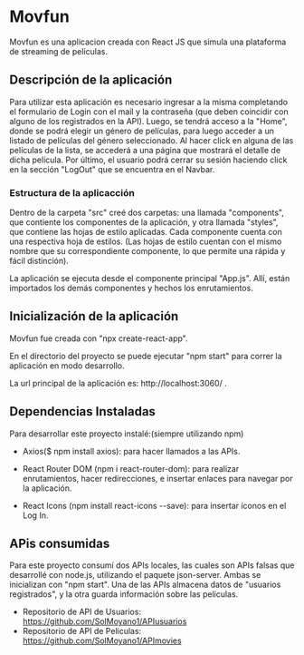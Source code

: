 # Movfun

Movfun es una aplicacion creada con React JS que simula una plataforma de streaming de películas.

## Descripción de la aplicación

Para utilizar esta aplicación es necesario ingresar a la misma completando el formulario de Login con el mail y la contraseña (que deben coincidir con alguno de los registrados en la API). 
Luego, se tendrá acceso a la "Home", donde se podrá elegir un género de películas, para luego acceder a un listado de películas del género seleccionado. Al hacer click en alguna de las películas de la lista, se accederá a una página que mostrará el detalle de dicha película.
Por último, el usuario podrá cerrar su sesión haciendo click en la sección "LogOut" que se encuentra en el Navbar.

### Estructura de la aplicacción

Dentro de la carpeta "src" creé dos carpetas: una llamada "components", que contiente los componentes de la aplicación, y otra llamada "styles", que contiene las hojas de estilo aplicadas. 
Cada componente cuenta con una respectiva hoja de estilos. (Las hojas de estilo cuentan con el mismo nombre que su correspondiente componente, lo que permite una rápida y fácil distinción).

La aplicación se ejecuta desde el componente principal "App.js". Allí, están importados los demás componentes y hechos los enrutamientos.

## Inicialización de la aplicación

Movfun fue creada con "npx create-react-app".

En el directorio del proyecto se puede ejecutar "npm start" para correr la aplicación en modo desarrollo. 

La url principal de la aplicación es: http://localhost:3060/ .

## Dependencias Instaladas

Para desarrollar este proyecto instalé:(siempre utilizando npm)

- Axios($ npm install axios): para hacer llamados a las APIs.

- React Router DOM (npm i react-router-dom): para realizar enrutamientos, hacer redirecciones, e insertar enlaces para navegar por la aplicación.

- React Icons (npm install react-icons --save): para insertar íconos en el Log In.

## APis consumidas

Para este proyecto consumí dos APIs locales, las cuales son APIs falsas que desarrollé con node.js, utilizando el paquete json-server. Ambas se inicializan con "npm start". Una de las APIs almacena datos de "usuarios registrados", y la otra guarda información sobre las películas. 

- Repositorio de API de Usuarios: https://github.com/SolMoyano1/APIusuarios
- Repositorio de API de Peliculas: https://github.com/SolMoyano1/APImovies